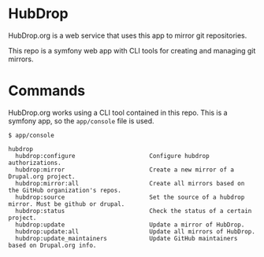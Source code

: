 HubDrop
=======

HubDrop.org is a web service that uses this app to mirror git repositories.

This repo is a symfony web app with CLI tools for creating and managing git mirrors. 


Commands
========

HubDrop.org works using a CLI tool contained in this repo.  This is a symfony app, so the `app/console` file is used.

```
$ app/console

hubdrop
  hubdrop:configure                     Configure hubdrop authorizations.
  hubdrop:mirror                        Create a new mirror of a Drupal.org project.
  hubdrop:mirror:all                    Create all mirrors based on the GitHub organization's repos.
  hubdrop:source                        Set the source of a hubdrop mirror. Must be github or drupal.
  hubdrop:status                        Check the status of a certain project.
  hubdrop:update                        Update a mirror of HubDrop.
  hubdrop:update:all                    Update all mirrors of HubDrop.
  hubdrop:update_maintainers            Update GitHub maintainers based on Drupal.org info.
  
```
